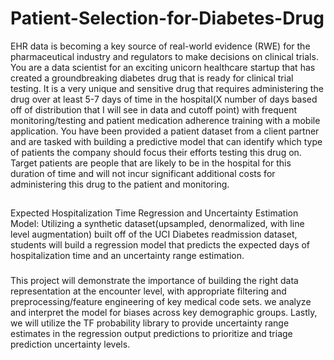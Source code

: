 # Patient-Selection-for-Diabetes-Drug

EHR data is becoming a key source of real-world evidence (RWE) for the pharmaceutical industry and regulators to make decisions on clinical trials. You are a data scientist for an exciting unicorn healthcare startup that has created a groundbreaking diabetes drug that is ready for clinical trial testing. It is a very unique and sensitive drug that requires administering the drug over at least 5-7 days of time in the hospital(X number of days based off of distribution that I will see in data and cutoff point) with frequent monitoring/testing and patient medication adherence training with a mobile application. You have been provided a patient dataset from a client partner and are tasked with building a predictive model that can identify which type of patients the company should focus their efforts testing this drug on. Target patients are people that are likely to be in the hospital for this duration of time and will not incur significant additional costs for administering this drug to the patient and monitoring.

##

Expected Hospitalization Time Regression and Uncertainty Estimation Model: Utilizing a synthetic dataset(upsampled, denormalized, with line level augmentation) built off of the UCI Diabetes readmission dataset, students will build a regression model that predicts the expected days of hospitalization time and an uncertainty range estimation.

###

This project will demonstrate the importance of building the right data representation at the encounter level, with appropriate filtering and preprocessing/feature engineering of key medical code sets. we analyze and interpret the model for biases across key demographic groups. Lastly, we will utilize the TF probability library to provide uncertainty range estimates in the regression output predictions to prioritize and triage prediction uncertainty levels.


###
